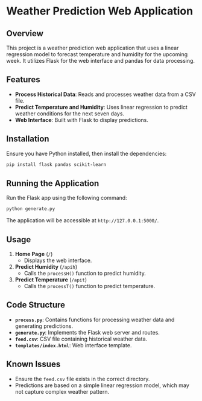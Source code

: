 # Weather Prediction Web Application

## Overview
This project is a weather prediction web application that uses a linear regression model to forecast temperature and humidity for the upcoming week. It utilizes Flask for the web interface and pandas for data processing.

## Features
- **Process Historical Data**: Reads and processes weather data from a CSV file.
- **Predict Temperature and Humidity**: Uses linear regression to predict weather conditions for the next seven days.
- **Web Interface**: Built with Flask to display predictions.

## Installation
Ensure you have Python installed, then install the dependencies:
```bash
pip install flask pandas scikit-learn
```

## Running the Application
Run the Flask app using the following command:
```bash
python generate.py
```
The application will be accessible at `http://127.0.0.1:5000/`.

## Usage
1. **Home Page** (`/`)
   - Displays the web interface.
2. **Predict Humidity** (`/apih`)
   - Calls the `processH()` function to predict humidity.
3. **Predict Temperature** (`/apit`)
   - Calls the `processT()` function to predict temperature.

## Code Structure
- **`process.py`**: Contains functions for processing weather data and generating predictions.
- **`generate.py`**: Implements the Flask web server and routes.
- **`feed.csv`**: CSV file containing historical weather data.
- **`templates/index.html`**: Web interface template.

## Known Issues
- Ensure the `feed.csv` file exists in the correct directory.
- Predictions are based on a simple linear regression model, which may not capture complex weather pattern.
